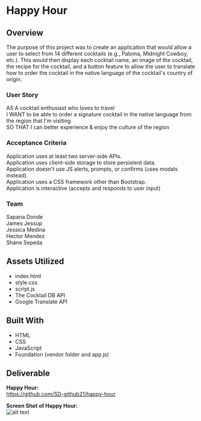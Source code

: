 # **Happy Hour**

## **Overview**
The purpose of this project was to create an application that would allow a user to select from 14 different cocktails (e.g., Paloma, Midnight Cowboy, etc.). This would then display each cocktail name, an image of the cocktail, the recipe for the cocktail, and a button feature to allow the user to translate how to order the cocktail in the native language of the cocktail's country of origin.  

### **User Story**
AS A cocktail enthusiast who loves to travel<br>
I WANT to be able to order a signature cocktail in the native language from the region that  I'm visiting<br>
SO THAT I can better experience & enjoy the culture of the region

### **Acceptance Criteria**
Application uses at least two server-side APIs.<br>
Application uses client-side storage to store persistent data.<br>
Application doesn't use JS alerts, prompts, or confirms (uses modals instead).<br>
Application uses a CSS framework other than Bootstrap.<br>
Application is interactive (accepts and responds to user input)<br>

### **Team**
Sapana Donde<br>
James Jessup<br>
Jessica Medina<br>
Hector Mendez<br>
Shane Sepeda<br>

## **Assets Utilized** 

- index.html
- style.css
- script.js
- The Cocktail DB API
- Google Translate API


## **Built With**
* HTML
* CSS
* JavaScript
* Foundation (vendor folder and app.js)
 
 ## **Deliverable**

**Happy Hour:**<br>
https://github.com/SD-github21/happy-hour

**Screen Shot of Happy Hour:**<br>
![alt text](assets/images/screencapture-happy-hour.png)


